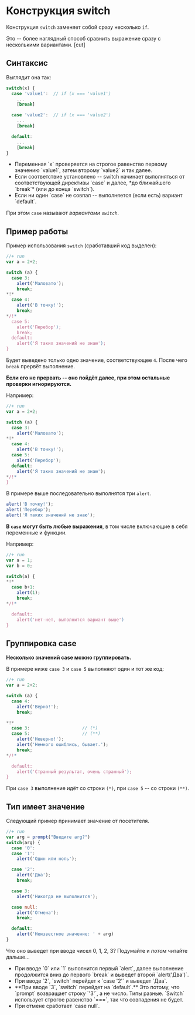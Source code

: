 # Конструкция switch

Конструкция `switch` заменяет собой сразу несколько `if`.

Это -- более наглядный способ сравнить выражение сразу с несколькими вариантами.
[cut]
## Синтаксис

Выглядит она так:

```js
switch(x) {
  case 'value1':  // if (x === 'value1')
    ...
    [break]

  case 'value2':  // if (x === 'value2')
    ...
    [break]

  default:
    ...
    [break]
}
```

<ul>
<li>
Переменная `x` проверяется на строгое равенство первому значению `value1`, затем второму `value2` и так далее. 
</li>
<li>
Если соответствие установлено -- switch начинает выполняться от соответствующей директивы `case` и далее, *до ближайшего `break`* (или до конца `switch`).
</li>
<li>
Если ни один `case` не совпал -- выполняетcя (если есть) вариант `default`.
</li>
</ul>

При этом `case` называют *вариантами `switch`*. 

## Пример работы   

Пример использования `switch` (сработавший код выделен):

```js
//+ run
var a = 2+2;

switch (a) {
  case 3:
    alert('Маловато');
    break;
*!*
  case 4:
    alert('В точку!');
    break;
*/!*
  case 5:
    alert('Перебор');
    break;
  default:
    alert('Я таких значений не знаю');
}
```

Будет выведено только одно значение, соответствующее `4`. После чего `break` прервёт выполнение.

**Если его не прервать -- оно пойдёт далее, при этом остальные проверки игнорируются.**

Например:

```js
//+ run
var a = 2+2;

switch (a) {
  case 3:
    alert('Маловато');
*!*
  case 4:
    alert('В точку!');
  case 5:
    alert('Перебор');
  default:
    alert('Я таких значений не знаю');
*/!*
}
```

В примере выше  последовательно выполнятся три `alert`.

```js
alert('В точку!');
alert('Перебор');
alert('Я таких значений не знаю');
```

**В `case` могут быть любые выражения**, в том числе включающие в себя переменные и функции.

Например:

```js
//+ run
var a = 1;
var b = 0;

switch(a) {
*!*
  case b+1:
    alert(1);
    break;
*/!*

  default:
    alert('нет-нет, выполнится вариант выше')
}
```

## Группировка case

**Несколько значений case можно группировать.**

В примере ниже `case 3` и `case 5`  выполняют один и тот же код:

```js
//+ run
var a = 2+2;

switch (a) {
  case 4:
    alert('Верно!');
    break;

*!*
  case 3:                    // (*)
  case 5:                    // (**)
    alert('Неверно!');
    alert('Немного ошиблись, бывает.');
    break;
*/!*

  default:
    alert('Странный результат, очень странный');
}
```

При `case 3` выполнение идёт со строки `(*)`, при `case 5` -- со строки `(**)`.

## Тип имеет значение   

Следующий пример принимает значение от посетителя.

```js
//+ run
var arg = prompt("Введите arg?")
switch(arg) {
  case '0':
  case '1':
    alert('Один или ноль');

  case '2':
    alert('Два');
    break;

  case 3:
    alert('Никогда не выполнится');

  case null: 
    alert('Отмена');
    break;

  default:
    alert('Неизвестное значение: ' + arg)
}
```

Что оно выведет при вводе чисел 0, 1, 2, 3? Подумайте и *потом* читайте дальше...

<ul>
<li>При вводе `0` или `1` выполнится первый `alert`, далее выполнение продолжится вниз до первого `break` и выведет второй `alert('Два')`.</li>
<li>При вводе `2`, `switch` перейдет к `case '2'` и выведет `Два`.</li>
<li>**При вводе `3`, `switch` перейдет на `default`.** Это потому, что `prompt` возвращает строку `'3'`, а не число. Типы разные. `Switch` использует строгое равенство `===`, так что совпадения не будет.</li>
<li>При отмене сработает `case null`.</li>
</ul>

